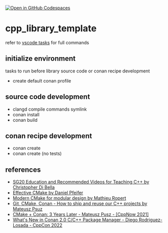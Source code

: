 [![Open in GitHub Codespaces](https://github.com/codespaces/badge.svg)](https://codespaces.new/egendron93/cpp_library_template)


# cpp_library_template
refer to [vscode tasks](./.vscode/tasks.json) for full commands

## initialize environment
tasks to run before library source code or conan recipe development
- create default conan profile

## source code development
- clangd compile commands symlink
- conan install
- conan build

## conan recipe development
- conan create
- conan create (no tests)

## references
- [SG20 Education and Recommended Videos for Teaching C++ by Christopher Di Bella](https://www.cjdb.com.au/sg20-and-videos) 
- [Effective CMake by Daniel Pfeifer](https://youtu.be/bsXLMQ6WgIk)
- [Modern CMake for modular design by Mathieu Ropert](https://youtu.be/ztrnb-bVVPo)
- [Git, CMake, Conan - How to ship and reuse our C++ projects by Mateusz Psuz](https://youtu.be/S4QSKLXdTtA)
- [CMake + Conan: 3 Years Later - Mateusz Pusz - [CppNow 2021]](https://youtu.be/mrSwJBJ-0z8?si=YqtROZSXuXYwRJrW)
- [What's New in Conan 2.0 C/C++ Package Manager - Diego Rodriguez-Losada - CppCon 2022](https://youtu.be/NM-xp3tob2Q?si=xscc8aOvJ94NS_gQ)